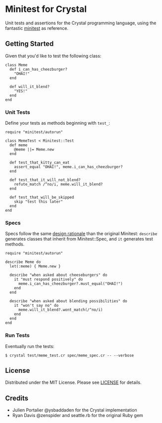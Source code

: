 # Minitest for Crystal

Unit tests and assertions for the Crystal programming language, using the
fantastic [minitest](https://github.com/seattlerb/minitest) as reference.

## Getting Started

Given that you'd like to test the following class:

```crystal
class Meme
  def i_can_has_cheezburger?
    "OHAI!"
  end

  def will_it_blend?
    "YES!"
  end
end
```

### Unit Tests

Define your tests as methods beginning with `test_`:

```crystal
require "minitest/autorun"

class MemeTest < Minitest::Test
  def meme
    @meme ||= Meme.new
  end

  def test_that_kitty_can_eat
    assert_equal "OHAI!", meme.i_can_has_cheezburger?
  end

  def test_that_it_will_not_blend?
    refute_match /^no/i, meme.will_it_blend?
  end

  def test_that_will_be_skipped
    skip "test this later"
  end
end
```

### Specs

Specs follow the same
[design rationale](https://github.com/seattlerb/minitest/blob/master/design_rationale.rb)
than the original Minitest: `describe` generates classes that inherit from
Minitest::Spec, and `it` generates test methods.

```crystal
require "minitest/autorun"

describe Meme do
  let(:meme) { Meme.new }

  describe "when asked about cheeseburgers" do
    it "must respond positively" do
      meme.i_can_has_cheezburger?.must_equal("OHAI!")
    end
  end

  describe "when asked about blending possibilities" do
    it "won't say no" do
      meme.will_it_blend?.wont_match(/^no/i)
    end
  end
end
```

### Run Tests

Eventually run the tests:

```
$ crystal test/meme_test.cr spec/meme_spec.cr -- --verbose
```

## License

Distributed under the MIT License. Please see
[LICENSE](https://github.com/ysbaddaden/minitest.cr/tree/master/LICENSE) for details.

## Credits

- Julien Portalier @ysbaddaden for the Crystal implementation
- Ryan Davis @zenspider and seattle.rb for the original Ruby gem
